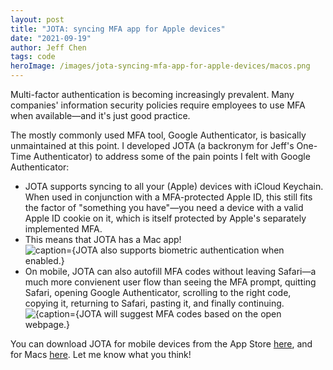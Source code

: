 ```yaml
---
layout: post
title: "JOTA: syncing MFA app for Apple devices"
date: "2021-09-19"
author: Jeff Chen
tags: code
heroImage: /images/jota-syncing-mfa-app-for-apple-devices/macos.png
---
```


Multi-factor authentication is becoming increasingly prevalent. Many companies' information security policies require employees to use MFA when available—and it's just good practice.

The mostly commonly used MFA tool, Google Authenticator, is basically unmaintained at this point. I developed JOTA (a backronym for Jeff's One-Time Authenticator) to address some of the pain points I felt with Google Authenticator:

- JOTA supports syncing to all your (Apple) devices with iCloud Keychain. When used in conjunction with a MFA-protected Apple ID, this still fits the factor of "something you have"—you need a device with a valid Apple ID cookie on it, which is itself protected by Apple's separately implemented MFA.
- This means that JOTA has a Mac app! ![caption={JOTA also supports biometric authentication when enabled.}](/images/jota-syncing-mfa-app-for-apple-devices/macos.png)
- On mobile, JOTA can also autofill MFA codes without leaving Safari—a much more convienent user flow than seeing the MFA prompt, quitting Safari, opening Google Authenticator, scrolling to the right code, copying it, returning to Safari, pasting it, and finally continuing. ![{caption={JOTA will suggest MFA codes based on the open webpage.}](/images/jota-syncing-mfa-app-for-apple-devices/ios.png)

You can download JOTA for mobile devices from the App Store [here](https://apps.apple.com/us/app/jota-easy-2fa/id1478072187), and for Macs [here](/assets/jota-macos.app). Let me know what you think!

